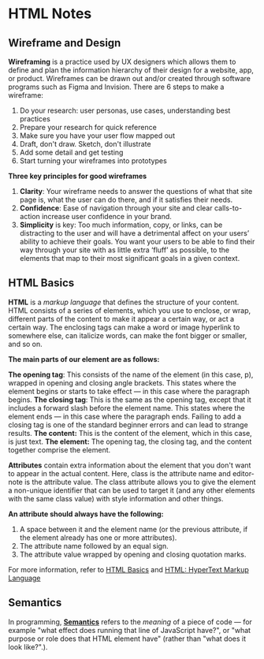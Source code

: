 # HTML Notes
## Wireframe and Design
**Wireframing** is a practice used by UX designers which allows them to define and plan the information hierarchy of their design for a website, app, or product. Wireframes can be drawn out and/or created through software programs such as Figma and Invision. There are 6 steps to make a wireframe:

1. Do your research: user personas, use cases, understanding best practices
2. Prepare your research for quick reference
3. Make sure you have your user flow mapped out
4. Draft, don't draw. Sketch, don't illustrate
5. Add some detail and get testing
6. Start turning your wireframes into prototypes

**Three key principles for good wireframes**

1. **Clarity**: Your wireframe needs to answer the questions of what that site page is, what the user can do there, and if it satisfies their needs.
2. **Confidence**: Ease of navigation through your site and clear calls-to-action increase user confidence in your brand.
3. **Simplicity** is key: Too much information, copy, or links, can be distracting to the user and will have a detrimental affect on your users’ ability to achieve their goals. You want your users to be able to find their way through your site with as little extra ‘fluff’ as possible, to the elements that map to their most significant goals in a given context.

## HTML Basics
**HTML** is a *markup language* that defines the structure of your content. HTML consists of a series of elements, which you use to enclose, or wrap, different parts of the content to make it appear a certain way, or act a certain way. The enclosing tags can make a word or image hyperlink to somewhere else, can italicize words, can make the font bigger or smaller, and so on.

**The main parts of our element are as follows:**

**The opening tag**: This consists of the name of the element (in this case, p), wrapped in opening and closing angle brackets. This states where the element begins or starts to take effect — in this case where the paragraph begins.
**The closing tag**: This is the same as the opening tag, except that it includes a forward slash before the element name. This states where the element ends — in this case where the paragraph ends. Failing to add a closing tag is one of the standard beginner errors and can lead to strange results.
**The content:** This is the content of the element, which in this case, is just text.
**The element:** The opening tag, the closing tag, and the content together comprise the element.

**Attributes** contain extra information about the element that you don't want to appear in the actual content. Here, class is the attribute name and editor-note is the attribute value. The class attribute allows you to give the element a non-unique identifier that can be used to target it (and any other elements with the same class value) with style information and other things.

**An attribute should always have the following:**

1. A space between it and the element name (or the previous attribute, if the element already has one or more attributes).
2. The attribute name followed by an equal sign.
3. The attribute value wrapped by opening and closing quotation marks.

For more information, refer to [HTML Basics](https://developer.mozilla.org/en-US/docs/Learn/Getting_started_with_the_web/HTML_basics) and [HTML: HyperText Markup Language](https://developer.mozilla.org/en-US/docs/Web/HTML)

## Semantics
In programming, [**Semantics**](https://developer.mozilla.org/en-US/docs/Glossary/Semantics) refers to the *meaning* of a piece of code — for example "what effect does running that line of JavaScript have?", or "what purpose or role does that HTML element have" (rather than "what does it look like?".).